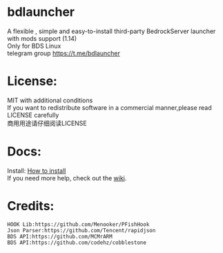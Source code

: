 # bdlauncher
A flexible , simple and easy-to-install third-party BedrockServer launcher with mods support (1.14)  
Only for BDS Linux  
telegram group https://t.me/bdlauncher  
# License: 
MIT with additional conditions   
If you want to redistribute software in a commercial manner,please read LICENSE carefully   
商用用途请仔细阅读LICENSE   
# Docs:
Install: [How to install](https://github.com/Sysca11/bdlauncher/wiki/Install)  
If you need more help, check out the [wiki](https://github.com/Sysca11/bdlauncher/wiki).
# Credits:
```
HOOK Lib:https://github.com/Menooker/PFishHook
Json Parser:https://github.com/Tencent/rapidjson
BDS API:https://github.com/MCMrARM
BDS API:https://github.com/codehz/cobblestone 
```

